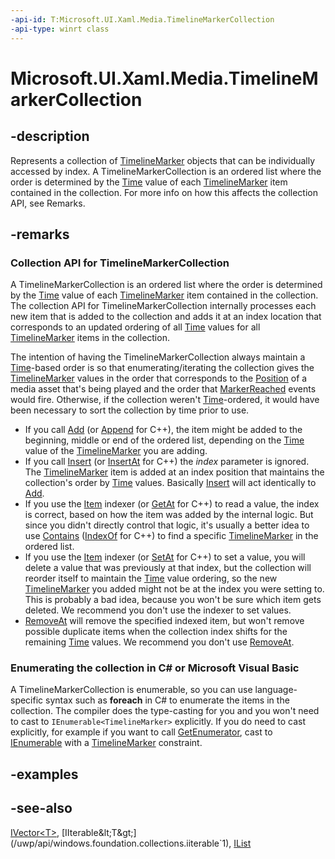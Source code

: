 ```yaml
---
-api-id: T:Microsoft.UI.Xaml.Media.TimelineMarkerCollection
-api-type: winrt class
---
```


<!-- Class syntax.
public class TimelineMarkerCollection : Windows.Foundation.Collections.IIterable<Windows.UI.Xaml.Media.TimelineMarker>, Windows.Foundation.Collections.IVector<Windows.UI.Xaml.Media.TimelineMarker>
-->

# Microsoft.UI.Xaml.Media.TimelineMarkerCollection

## -description
Represents a collection of [TimelineMarker](timelinemarker.md) objects that can be individually accessed by index. A TimelineMarkerCollection is an ordered list where the order is determined by the [Time](timelinemarker_time.md) value of each [TimelineMarker](timelinemarker.md) item contained in the collection. For more info on how this affects the collection API, see Remarks.

## -remarks
### Collection API for **TimelineMarkerCollection**

A TimelineMarkerCollection is an ordered list where the order is determined by the [Time](timelinemarker_time.md) value of each [TimelineMarker](timelinemarker.md) item contained in the collection. The collection API for TimelineMarkerCollection internally processes each new item that is added to the collection and adds it at an index location that corresponds to an updated ordering of all [Time](timelinemarker_time.md) values for all [TimelineMarker](timelinemarker.md) items in the collection.

The intention of having the TimelineMarkerCollection always maintain a [Time](timelinemarker_time.md)-based order is so that enumerating/iterating the collection gives the [TimelineMarker](timelinemarker.md) values in the order that corresponds to the [Position](../microsoft.ui.xaml.controls/mediaelement_position.md) of a media asset that's being played and the order that [MarkerReached](../microsoft.ui.xaml.controls/mediaelement_markerreached.md) events would fire. Otherwise, if the collection weren't [Time](timelinemarker_time.md)-ordered, it would have been necessary to sort the collection by time prior to use.

+ If you call [Add](timelinemarkercollection_add.md) (or [Append](timelinemarkercollection_append_1243521085.md) for C++), the item might be added to the beginning, middle or end of the ordered list, depending on the [Time](timelinemarker_time.md) value of the [TimelineMarker](timelinemarker.md) you are adding.
+ If you call [Insert](timelinemarkercollection_insert.md) (or [InsertAt](timelinemarkercollection_insertat_13022244.md) for C++) the *index* parameter is ignored. The [TimelineMarker](timelinemarker.md) item is added at an index position that maintains the collection's order by [Time](timelinemarker_time.md) values. Basically [Insert](timelinemarkercollection_insert.md) will act identically to [Add](timelinemarkercollection_add.md).
+ If you use the [Item](timelinemarkercollection_item.md) indexer (or [GetAt](timelinemarkercollection_getat_496709656.md) for C++) to read a value, the index is correct, based on how the item was added by the internal logic. But since you didn't directly control that logic, it's usually a better idea to use [Contains](timelinemarkercollection_contains.md) ([IndexOf](timelinemarkercollection_indexof_44740355.md) for C++) to find a specific [TimelineMarker](timelinemarker.md) in the ordered list.
+ If you use the [Item](timelinemarkercollection_item.md) indexer (or [SetAt](timelinemarkercollection_setat_1905906772.md) for C++) to set a value, you will delete a value that was previously at that index, but the collection will reorder itself to maintain the [Time](timelinemarker_time.md) value ordering, so the new [TimelineMarker](timelinemarker.md) you added might not be at the index you were setting to. This is probably a bad idea, because you won't be sure which item gets deleted. We recommend you don't use the indexer to set values.
+ [RemoveAt](timelinemarkercollection_removeat_1.md) will remove the specified indexed item, but won't remove possible duplicate items when the collection index shifts for the remaining [Time](timelinemarker_time.md) values. We recommend you don't use [RemoveAt](timelinemarkercollection_removeat_1.md).



<!--Begin NET note for IEnumerable support-->
### Enumerating the collection in C# or Microsoft Visual Basic

A TimelineMarkerCollection is enumerable, so you can use language-specific syntax such as **foreach** in C# to enumerate the items in the collection. The compiler does the type-casting for you and you won't need to cast to `IEnumerable<TimelineMarker>` explicitly. If you do need to cast explicitly, for example if you want to call [GetEnumerator](/dotnet/api/system.collections.ienumerable.getenumerator?view=dotnet-uwp-10.0&preserve-view=true), cast to [IEnumerable<T>](/dotnet/api/system.collections.generic.ienumerable-1?view=dotnet-uwp-10.0&preserve-view=true) with a [TimelineMarker](timelinemarker.md) constraint.


<!--End NET note for IEnumerable support-->

## -examples

## -see-also
[IVector&lt;T&gt;](/uwp/api/windows.foundation.collections.ivector`1), [IIterable&lt;T&gt;](/uwp/api/windows.foundation.collections.iiterable`1), [IList<T>](/dotnet/api/system.collections.generic.ilist-1?view=dotnet-uwp-10.0&preserve-view=true)
